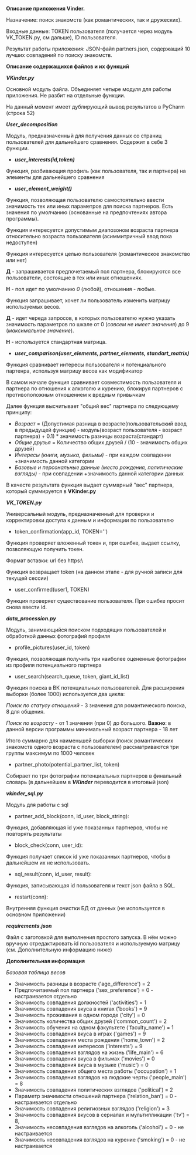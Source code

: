 **Описание приложения Vinder.**

Назначение: поиск знакомств (как романтических, так и дружеских).

Входные данные: TOKEN пользователя (получается через модуль VK_TOKEN.py, см дальше), ID пользователя.

Результат работы приложения: JSON-файл partners.json, содержащий 10 лучших совпадений по поиску знакомств.

**Описание содержащихся файлов и их функций**

**_VKinder.py_**

Основной модуль файла. Объединяет четыре модуля для работы приложения.
Не разбит на отдельные функции.

На данный момент имеет дублирующий вывод результатов в PyCharm (строка 52)

**_User_decomposition_**

Модуль, предназначенный для получения данных со страниц пользователей для дальнейшего сравнения. Содержит в себе 3 функции.

- **_user_interests(id,token)_**

Функция, разбивающия профиль (как пользователя, так и партнера) на элементы для дальнейшего сравнения

- **_user_element_weight()_**

Функция, позволяющая пользователю самостоятельно ввести значимость тех или иных параметров для поиска партнеров. 
Есть значения по умолчанию (основанные на предпочтениях автора программы). 

Функция интересуется допустимым диапозоном возраста партнера относительно возраста пользователя
 (асиммитричный ввод пока недоступен)

Функция интересуется целью пользователя (романтическое знакомство или нет)

**Д** - запрашивается предпочетаемый пол партнера, блокируются все пользователи, состоящие в тех или иных отношениях.

**Н** - пол идет по умолчанию _0_ (любой), отношения - любые.

Функция запрашивает, хочет ли пользователь изменить матрицу используемых весов.

**Д** - идет череда запросов, в которых пользователю нужно указать значимость параметров по шкале 
от 0 (_совсем не имеет значения_) до 9 (_максимальное значение_).

**Н** - используется стандартная матрица.

- **_user_comparison(user_elements, partner_elements, standart_matrix)_**

Функция сравнивает интересы пользователя и потенциального партенра, используя матрицу весов как модификатор

В самом начале функция сравнивает совместимость пользователя и партнера по отношения к алкоголю и курению,
блокируя партнеров с противоположным отношением к вредным привычкам

Далее функция высчитывает "общий вес" партнера по следующему принципу:

- _Возраст_ = (Допустимая разница в возрасте(пользовательский ввод в предыдущей функции) - 
модуль(возраст пользователя - возраст партнера) + 0.1) * значимость разницы возраста(стандарт)
- _Общие друзья_ = Количество общих друзей / (10 - значимость общих друзей)
- _Интересы (книги, музыка, фильмы)_ - при каждом совпадении +значимость данной категории
- _Базовые и персональные данные (место рождения, политические взгляды)_ - при совпадении 
+значимость данной категории данных 

В качесте результата функция выдает суммарный "вес" партнера, который суммируется в **VKinder.py**

**_VK_TOKEN.py_**

Универсальный модуль, предназначенный для проверки и корректировки доступа к данным и информации по пользователю
- token_confirmation(app_id, TOKEN='')

Функция проверяет вложенный токен и, при ошибке, выдает ссылку, позволяющую получить токен.

Формат вставки: url без https:\\

Функция возвращает token (на данном этапе - для ручной записи для текущей сессии)
- user_confirmed(user1, TOKEN)

Функция проверяет существование пользователя. При ошибке просит снова ввести id.

**_data_procession.py_**

Модуль, занимающийся поиском подходящих пользователей и обработкой данных фотографий профиля

- profile_pictures(user_id, token)

Функция, позволяющая получить три наиболее оцененные фотографии из профиля потенциального партнера
- user_search(search_queue, token, giant_id_list)

Функция поиска в ВК потенциальных пользователей. Для расширения выборки (более 1000) используется два цикла:

_Поиск по статусу отношений_ - 3 значения для романтического поиска, 8 для общения.

_Поиск по возрасту_ - от 1 значения (при 0) до большого. **Важно**: в данной версии программы минимальный
 возраст партнера - 18 лет
 
 Итого суммарно для наименьшей выборки (поиск романтических знакомств одного возраста с пользователем) рассматриваются 
 три группы максимум по 1000 человек
 
- partner_photo(potential_partner_list, token)

Собирает по три фотографии потенциальных партнеров в финальный словарь (в дальнейшем в **_VKinder_** 
переводится в итоговый json)

**_vkinder_sql.py_**

Модуль для работы с sql

- partner_add_block(conn, id_user, block_string):

Функция, добавляющая id уже показанных партнеров, чтобы не повторять результаты

- block_check(conn, user_id):

Функция получает список id уже показанных партнеров, чтобы в дальнейшем их не использовать.

- sql_result(conn, id_user, result):

Функция, записывающая id пользователя и текст json файла в SQL. 

- restart(conn):
   
Внутренняя функция очистки БД от данных (не используется в основном приложении)

**_requirements.json_**

Файл с заготовкой для выполнения простого запуска. В нём можно вручную отредактировать id пользователя
 и используемую матрицу (см. Дополнительную информацию ниже)

**Дополнительная информация**

_Базовая таблица весов_

- Значимость разницы в возрасте ('age_difference') = 2
- Предпочитаемый пол партнера ('sex_preference') = 0 - настраивается отдельно
- Значимость совпадения должностей ('activities') = 1
- Значимость совпадения вкуса в книгах ('books') = 9
- Значимость проживания в одном городе ('city') = 0
- Значимость количества общих друзей ('common_count') = 2
- Значимость обучения на одном факультете ('faculty_name') = 1
- Значимость совпадения вкуса в играх ('games') = 9
- Значимость совпадения места рождения ('home_town') = 2
- Значимость совпадения интересов ('interests') = 9
- Значимость совпадения взглядов на жизнь ('life_main') = 6
- Значимость совпадения вкуса в фильмах ('movies') = 0
- Значимость совпадения вкуса в музыке ('music') = 0
- Значимость совпадения общего места работы ('occupation') = 1
- Значимость совпадения взглядов на людские черты ('people_main') =  8
- Значимость совпадения политических взглядов ('political') = 2
- Параметр значимости отношений партнера ('relation_ban') = 0 - настраивается отдельно
- Значимость совпадения религиозных взглядов ('religion') = 3
- Значимость совпадения вкусов в сериалах и мультипликации ('tv') = 8,
- Значимость несовпадения взглядов на алкоголь ('alcohol') = 0 - не настраивается
- Значимость несовпадения взглядов на курение ('smoking') = 0 - не настраивается